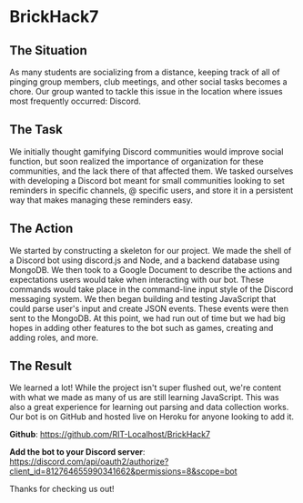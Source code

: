 # BrickHack7


## The Situation

As many students are socializing from a distance, keeping track of all of pinging group members, club meetings, and other social tasks becomes a chore. Our group wanted to tackle this issue in the location where issues most frequently occurred: Discord.

## The Task

We initially thought gamifying Discord communities would improve social function, but soon realized the importance of organization for these communities, and the lack there of that affected them. We tasked ourselves with developing a Discord bot meant for small communities looking to set reminders in specific channels, @ specific users, and store it in a persistent way that makes managing these reminders easy.

## The Action

We started by constructing a skeleton for our project. We made the shell of a Discord bot using discord.js and Node, and a backend database using MongoDB. We then took to a Google Document to describe the actions and expectations users would take when interacting with our bot. These commands would take place in the command-line input style of the Discord messaging system. We then began building and testing JavaScript that could parse user's input and create JSON events. These events were then sent to the MongoDB. At this point, we had run out of time but we had big hopes in adding other features to the bot such as games, creating and adding roles, and more.

## The Result

We learned a lot! While the project isn't super flushed out, we're content with what we made as many of us are still learning JavaScript. This was also a great experience for learning out parsing and data collection works. Our bot is on GitHub and hosted live on Heroku for anyone looking to add it.

**Github**: https://github.com/RIT-Localhost/BrickHack7


**Add the bot to your Discord server**: https://discord.com/api/oauth2/authorize?client_id=812764655990341662&permissions=8&scope=bot


Thanks for checking us out! 
